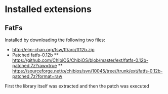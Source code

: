 # Installed extensions
## FatFs
Installed by downloading the following two files:
* http://elm-chan.org/fsw/ff/arc/ff12b.zip
* Patched fatfs-0.12b
** https://github.com/ChibiOS/ChibiOS/blob/master/ext/fatfs-0.12b-patched.7z?raw=true
** https://sourceforge.net/p/chibios/svn/10045/tree//trunk/ext/fatfs-0.12b-patched.7z?format=raw

First the library itself was extracted and then the patch was executed
